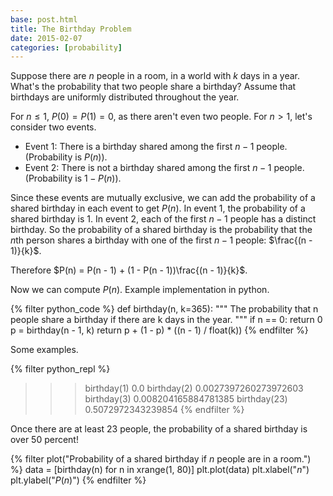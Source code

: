 ```yaml
---
base: post.html
title: The Birthday Problem
date: 2015-02-07
categories: [probability]
---
```


Suppose there are $n$ people in a room, in a world with $k$ days in a year.
What's the probability that two people share a birthday? Assume that birthdays
are uniformly distributed throughout the year.

For $n \leq 1$, $P(0) = P(1) = 0$, as there aren't even two people.
For $n > 1$, let's consider two events.

- Event 1: There is a birthday shared among the first $n - 1$ people. (Probability is $P(n)$).
- Event 2: There is not a birthday shared among the first $n - 1$ people. (Probability is $1 - P(n)$).

Since these events are mutually exclusive, we can add the probability of a shared birthday
in each event to get $P(n)$. In event 1, the probability of a shared birthday is $1$. In
event 2, each of the first $n - 1$ people has a distinct birthday. So the probability of a
shared birthday is the probability that the $n$th person shares a birthday with one of the
first $n - 1$ people: $\frac{(n - 1)}{k}$.

Therefore $P(n) = P(n - 1) + (1 - P(n - 1))\frac{(n - 1)}{k}$.

Now we can compute $P(n)$. Example implementation in python.

{% filter python_code %}
def birthday(n, k=365):
    """
    The probability that n people share a birthday if there are k days in the year.
    """
    if n == 0:
        return 0
    p = birthday(n - 1, k)
    return p + (1 - p) * ((n - 1) / float(k))
{% endfilter %}

Some examples.

{% filter python_repl %}
>>> birthday(1)
0.0
>>> birthday(2)
0.0027397260273972603
>>> birthday(3)
0.008204165884781385
>>> birthday(23)
0.5072972343239854
{% endfilter %}

Once there are at least 23 people, the probability of a shared birthday is over 50 percent!

{% filter plot("Probability of a shared birthday if $n$ people are in a room.") %}
data = [birthday(n) for n in xrange(1, 80)]
plt.plot(data)
plt.xlabel("$n$")
plt.ylabel("$P(n)$")
{% endfilter %}
